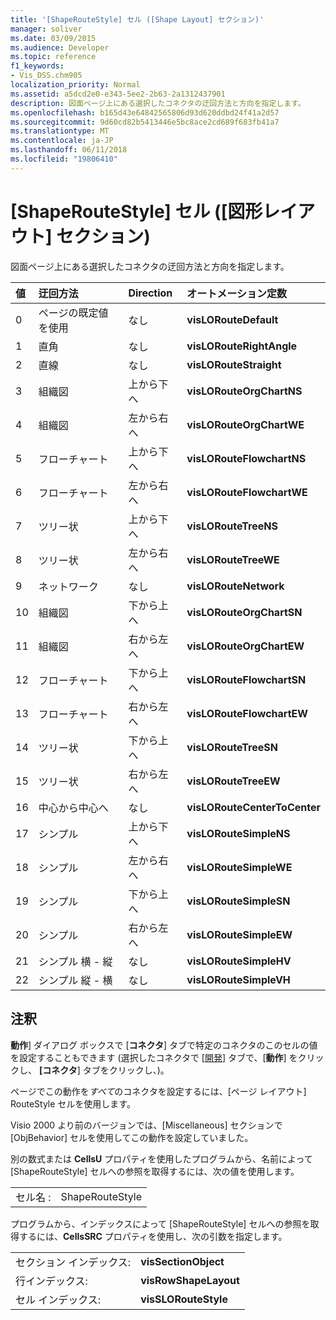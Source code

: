 ```yaml
---
title: '[ShapeRouteStyle] セル ([Shape Layout] セクション)'
manager: soliver
ms.date: 03/09/2015
ms.audience: Developer
ms.topic: reference
f1_keywords:
- Vis_DSS.chm905
localization_priority: Normal
ms.assetid: a5dcd2e0-e343-5ee2-2b63-2a1312437901
description: 図面ページ上にある選択したコネクタの迂回方法と方向を指定します。
ms.openlocfilehash: b165d43e64842565806d93d620ddbd24f41a2d57
ms.sourcegitcommit: 9d60cd82b5413446e5bc8ace2cd689f683fb41a7
ms.translationtype: MT
ms.contentlocale: ja-JP
ms.lasthandoff: 06/11/2018
ms.locfileid: "19806410"
---
```

# <a name="shaperoutestyle-cell-shape-layout-section"></a>[ShapeRouteStyle] セル ([図形レイアウト] セクション)

図面ページ上にある選択したコネクタの迂回方法と方向を指定します。
  
|**値**|**迂回方法**|**Direction**|**オートメーション定数**|
|:-----|:-----|:-----|:-----|
|0  <br/> |ページの既定値を使用  <br/> |なし  <br/> |**visLORouteDefault** <br/> |
|1  <br/> |直角  <br/> |なし  <br/> |**visLORouteRightAngle** <br/> |
|2  <br/> |直線  <br/> |なし  <br/> |**visLORouteStraight** <br/> |
|3  <br/> |組織図  <br/> |上から下へ  <br/> |**visLORouteOrgChartNS** <br/> |
|4  <br/> |組織図  <br/> |左から右へ  <br/> |**visLORouteOrgChartWE** <br/> |
|5  <br/> |フローチャート  <br/> |上から下へ  <br/> |**visLORouteFlowchartNS** <br/> |
|6  <br/> |フローチャート  <br/> |左から右へ  <br/> |**visLORouteFlowchartWE** <br/> |
|7  <br/> |ツリー状  <br/> |上から下へ  <br/> |**visLORouteTreeNS** <br/> |
|8  <br/> |ツリー状  <br/> |左から右へ  <br/> |**visLORouteTreeWE** <br/> |
|9  <br/> |ネットワーク  <br/> |なし  <br/> |**visLORouteNetwork** <br/> |
|10  <br/> |組織図  <br/> |下から上へ  <br/> |**visLORouteOrgChartSN** <br/> |
|11  <br/> |組織図  <br/> |右から左へ  <br/> |**visLORouteOrgChartEW** <br/> |
|12  <br/> |フローチャート  <br/> |下から上へ  <br/> |**visLORouteFlowchartSN** <br/> |
|13  <br/> |フローチャート  <br/> |右から左へ  <br/> |**visLORouteFlowchartEW** <br/> |
|14  <br/> |ツリー状  <br/> |下から上へ  <br/> |**visLORouteTreeSN** <br/> |
|15  <br/> |ツリー状  <br/> |右から左へ  <br/> |**visLORouteTreeEW** <br/> |
|16  <br/> |中心から中心へ  <br/> |なし  <br/> |**visLORouteCenterToCenter** <br/> |
|17  <br/> |シンプル  <br/> |上から下へ  <br/> |**visLORouteSimpleNS** <br/> |
|18  <br/> |シンプル  <br/> |左から右へ  <br/> |**visLORouteSimpleWE** <br/> |
|19  <br/> |シンプル  <br/> |下から上へ  <br/> |**visLORouteSimpleSN** <br/> |
|20  <br/> |シンプル  <br/> |右から左へ  <br/> |**visLORouteSimpleEW** <br/> |
|21  <br/> |シンプル 横 - 縦  <br/> |なし  <br/> |**visLORouteSimpleHV** <br/> |
|22  <br/> |シンプル 縦 - 横  <br/> |なし  <br/> |**visLORouteSimpleVH** <br/> |
   
## <a name="remarks"></a>注釈

**動作**] ダイアログ ボックスで [**コネクタ**] タブで特定のコネクタのこのセルの値を設定することもできます (選択したコネクタで [[開発](run-in-developer-mode-display-the-developer-tab.md)] タブで、[**動作**] をクリックし、 **[コネクタ**] タブをクリックし、)。 
  
ページでこの動作を*すべて*のコネクタを設定するには、[ページ レイアウト] RouteStyle セルを使用します。 
  
Visio 2000 より前のバージョンでは、[Miscellaneous] セクションで [ObjBehavior] セルを使用してこの動作を設定していました。
  
別の数式または **CellsU** プロパティを使用したプログラムから、名前によって [ShapeRouteStyle] セルへの参照を取得するには、次の値を使用します。 
  
|||
|:-----|:-----|
|セル名 :  <br/> |ShapeRouteStyle  <br/> |
   
プログラムから、インデックスによって [ShapeRouteStyle] セルへの参照を取得するには、**CellsSRC** プロパティを使用し、次の引数を指定します。 
  
|||
|:-----|:-----|
|セクション インデックス:  <br/> |**visSectionObject** <br/> |
|行インデックス:  <br/> |**visRowShapeLayout** <br/> |
|セル インデックス:  <br/> |**visSLORouteStyle** <br/> |
   

